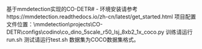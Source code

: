 基于mmdetection实现的CO-DETR# -
环境安装请参考https://mmdetection.readthedocs.io/zh-cn/latest/get_started.html
项目配置文件位置：\mmdetection\projects\CO-DETR\configs\codino\co_dino_5scale_r50_lsj_8xb2_1x_coco.py
训练请运行run.sh
测试请运行test.sh
数据集为COCO数据集格式。
